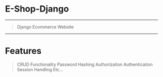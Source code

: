 # E-Shop-Django
---
> Django Ecommerce Website
---
# Features
> CRUD Functionality
> Password Hashing
> Authorization
> Authentication
> Session Handling
> Etc...
